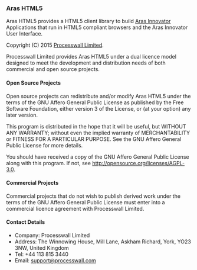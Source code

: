 ### Aras HTML5

Aras HTML5 provides a HTML5 client library to build [Aras Innovator](http://www.aras.com) Applications that run in HTML5 
compliant browsers and the Aras Innovator User Interface.

Copyright (C) 2015 [Processwall Limited](http://www.processwall.com).

Processwall Limited provides Aras HTML5 under a dual licence model designed to meet the development 
and distribution needs of both commercial and open source projects.

#### Open Source Projects

Open source projects can redistribute and/or modify Aras HTML5 under the terms of the 
GNU Affero General Public License as published by the Free Software Foundation, either version 3 of the License, or
(at your option) any later version.

This program is distributed in the hope that it will be useful,
but WITHOUT ANY WARRANTY; without even the implied warranty of
MERCHANTABILITY or FITNESS FOR A PARTICULAR PURPOSE.  See the
GNU Affero General Public License for more details.

You should have received a copy of the GNU Affero General Public License
along with this program.  If not, see http://opensource.org/licenses/AGPL-3.0.

#### Commercial Projects

Commercial projects that do not wish to publish derived work under the terms of the GNU Affero General Public License 
must enter into a commercial licence agreement with Processwall Limited.

#### Contact Details

 * Company: Processwall Limited
 * Address: The Winnowing House, Mill Lane, Askham Richard, York, YO23 3NW, United Kingdom
 * Tel:     +44 113 815 3440
 * Email:   support@processwall.com
